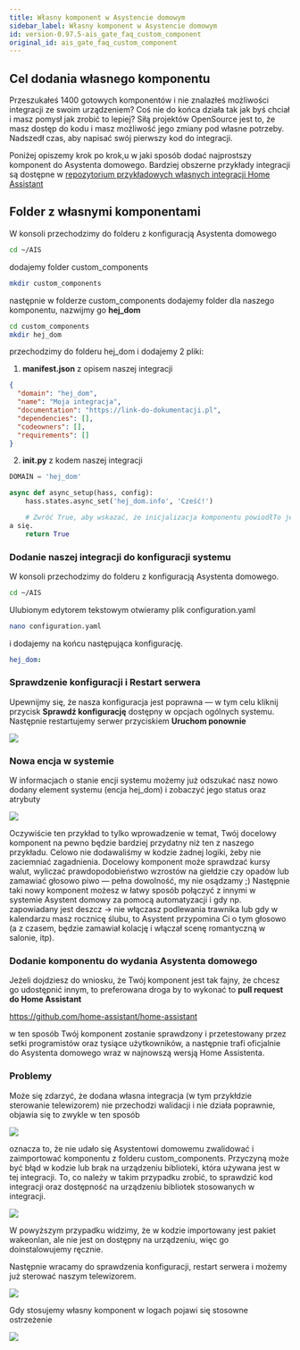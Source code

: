 ```yaml
---
title: Własny komponent w Asystencie domowym
sidebar_label: Własny komponent w Asystencie domowym
id: version-0.97.5-ais_gate_faq_custom_component
original_id: ais_gate_faq_custom_component
---
```


## Cel dodania własnego komponentu

Przeszukałeś 1400 gotowych komponentów i nie znalazłeś możliwości integracji ze swoim urządzeniem? Coś nie do końca działa tak jak byś chciał i masz pomysł jak zrobić to lepiej? Siłą projektów OpenSource jest to, że masz dostęp do kodu i masz możliwość jego zmiany pod własne potrzeby. Nadszedł czas, aby napisać swój pierwszy kod do integracji.

Poniżej opiszemy krok po krok,u w jaki sposób dodać najprostszy komponent do Asystenta domowego.
Bardziej obszerne przykłady integracji są dostępne w <a href="https://github.com/home-assistant/example-custom-config/tree/master/custom_components/" target="_blank">repozytorium przykładowych własnych integracji Home Assistant</a>


## Folder z własnymi komponentami

W konsoli przechodzimy do folderu z konfiguracją Asystenta domowego

```bash
cd ~/AIS
```

dodajemy folder custom_components

```bash
mkdir custom_components
```

następnie w folderze custom_components dodajemy folder dla naszego komponentu, nazwijmy go **hej_dom**


```bash
cd custom_components
mkdir hej_dom
```

przechodzimy do folderu hej_dom i dodajemy 2 pliki:

1. **manifest.json** z opisem naszej integracji

```json
{
  "domain": "hej_dom",
  "name": "Moja integracja",
  "documentation": "https://link-do-dokumentacji.pl",
  "dependencies": [],
  "codeowners": [],
  "requirements": []
}
```

2. **__init__.py** z kodem naszej integracji

```python
DOMAIN = 'hej_dom'

async def async_setup(hass, config):
    hass.states.async_set('hej_dom.info', 'Cześć!')

    # Zwróć True, aby wskazać, że inicjalizacja komponentu powiodłTo jest całkiem proste — wprowadzimy Cię w ten proces krok po kroku.
a się.
    return True
```

### Dodanie naszej integracji do konfiguracji systemu

W konsoli przechodzimy do folderu z konfiguracją Asystenta domowego.

```bash
cd ~/AIS
```

Ulubionym edytorem tekstowym otwieramy plik configuration.yaml

```bash
nano configuration.yaml
```

i dodajemy na końcu następująca konfigurację.

```yaml
hej_dom:
```


### Sprawdzenie konfiguracji i Restart serwera

Upewnijmy się, że nasza konfiguracja jest poprawna — w tym celu kliknij przycisk **Sprawdź konfigurację** dostępny w opcjach ogólnych systemu. Następnie restartujemy serwer przyciskiem **Uruchom ponownie**

<img src="/AIS-docs/img/en/bramka/faq_sensor_4.png"> </img>


### Nowa encja w systemie

W informacjach o stanie encji systemu możemy już odszukać nasz nowo dodany element systemu (encja hej_dom) i zobaczyć jego status oraz atrybuty

<img src="/AIS-docs/img/en/bramka/faq_custom_component_1.png"> </img>

Oczywiście ten przykład to tylko wprowadzenie w temat, Twój docelowy komponent na pewno będzie bardziej przydatny niż ten z naszego przykładu. Celowo nie dodawaliśmy w kodzie żadnej logiki, żeby nie zaciemniać zagadnienia. Docelowy komponent może sprawdzać kursy walut, wyliczać prawdopodobieństwo wzrostów na giełdzie czy opadów lub zamawiać głosowo piwo — pełna dowolność, my nie osądzamy ;)
Następnie taki nowy komponent możesz w łatwy sposób połączyć z innymi w systemie Asystent domowy za pomocą automatyzacji i gdy np. zapowiadany jest deszcz -> nie włączasz podlewania trawnika lub gdy w kalendarzu masz rocznicę ślubu, to Asystent przypomina Ci o tym głosowo (a z czasem, będzie zamawiał kolację i włączał scenę romantyczną w salonie, itp).


### Dodanie komponentu do wydania Asystenta domowego

Jeżeli dojdziesz do wniosku, że Twój komponent jest tak fajny, że chcesz go udostępnić innym, to preferowana droga by to wykonać to **pull request do Home Assistant**

https://github.com/home-assistant/home-assistant

w ten sposób Twój komponent zostanie sprawdzony i przetestowany przez setki programistów oraz tysiące użytkowników, a następnie trafi oficjalnie do Asystenta domowego wraz w najnowszą wersją Home Assistenta.


### Problemy

Może się zdarzyć, że dodana własna integracja (w tym przykłdzie sterowanie telewizorem) nie przechodzi walidacji i nie działa poprawnie, objawia się to zwykle w ten sposób

<img src="/AIS-docs/img/en/bramka/faq_custom_component_2.png"> </img>

oznacza to, że nie udało się Asystentowi domowemu zwalidować i zaimportować komponentu z folderu custom_components. Przyczyną może być błąd w kodzie lub brak na urządzeniu biblioteki, która używana jest w tej integracji.
To, co należy w takim przypadku zrobić, to sprawdzić kod integracji oraz dostępność na urządzeniu bibliotek stosowanych w integracji.

<img src="/AIS-docs/img/en/bramka/faq_custom_component_3.png"> </img>

W powyższym przypadku widzimy, że w kodzie importowany jest pakiet wakeonlan, ale nie jest on dostępny na urządzeniu, więc go doinstalowujemy ręcznie.

Następnie wracamy do sprawdzenia konfiguracji, restart serwera i możemy już sterować naszym telewizorem.

<img src="/AIS-docs/img/en/bramka/faq_custom_component_4.png"> </img>


Gdy stosujemy własny komponent w logach pojawi się stosowne ostrzeżenie

<img src="/AIS-docs/img/en/bramka/faq_custom_component_5.png"> </img>
